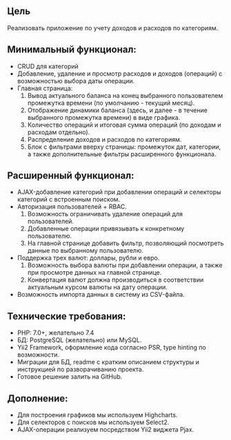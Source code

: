 Цель
----
Реализовать приложение по учету доходов и расходов по категориям.

Минимальный функционал:
---
- CRUD для категорий
- Добавление, удаление и просмотр расходов и доходов (операций) с возможностью выбора даты операции.
- Главная страница:
    1. Вывод актуального баланса на конец выбранного пользователем промежутка времени (по умолчанию - текущий месяц).
    2. Отображение динамики баланса (здесь, и далее - в течение выбранного промежутка времени) в виде графика.
    3. Количество операций и итоговая сумма операций (по доходам и расходам отдельно).
    4. Распределение доходов и расходов по категориям.
    5. Блок с фильтрами вверху страницы: промежуток дат, категории, а также дополнительные фильтры расширенного функционала.

Расширенный функционал:
---
- AJAX-добавление категорий при добавлении операций и селекторы категорий с встроенным поиском.
- Авторизация пользователей + RBAC. 
    1. Возможность ограничивать удаление операций для пользователей.
    2. Добавленные операции привязывать к конкретному пользователю. 
    3. На главной странице добавить фильтр, позволяющий посмотреть данные по выбранному пользователю.
- Поддержка трех валют: доллары, рубли и евро. 
    1. Возможность выбора валюты при добавлении операции, а также при просмотре данных на главной странице. 
    2. Конвертация валют должна производиться в соответствии актуальным курсом валюты на дату операции.
- Возможность импорта данных в систему из CSV-файла.

Технические требования:
---
- PHP: 7.0+, желательно 7.4
- БД: PostgreSQL (желательно) или MySQL.
- Yii2 Framework, оформление кода согласно PSR, type hinting по возможности.
- Миграции для БД, readme с кратким описанием структуры и инструкцией по разворачиванию проекта.
- Готовое решение залить на GitHub.

Дополнение:
---
- Для построения графиков мы используем Highcharts.
- Для селекторов с поисков мы используем Select2.
- AJAX-операции реализуем посредством Yii2 виджета Pjax.
